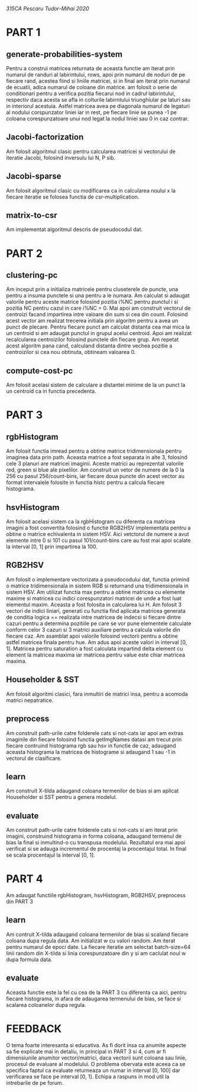 *315CA Pescaru Tudor-Mihai 2020*

# PART 1

## generate-probabilities-system
Pentru a construi matricea returnata de aceasta functie am iterat prin numarul 
de randuri al labirintului, rows, apoi prin numarul de noduri de pe fiecare 
rand, acestea fiind si liniile matricei, si in final am iterat prin numarul de 
ecuatii, adica numarul de coloane din matrice. am folosit o serie de 
conditionari pentru a verifica pozitia fiecarui nod in cadrul labirintului, 
respectiv daca acesta se afla in colturile labirntului triunghiular pe laturi 
sau in interiorul acestuia. Astfel matricea avea pe diagonala numarul de 
legaturi al nodului corspunzator liniei iar in rest, pe fiecare linie se punea 
-1 pe coloana corespunzatoare unui nod legat la nodul liniei sau 0 in caz 
contrar.

## Jacobi-factorization
Am folosit algoritmul clasic pentru calcularea matricei si vectorului de 
iteratie Jacobi, folosind inversulu lui N, P sib.

## Jacobi-sparse
Am folosit algoritmul clasic cu modificarea ca in calcularea noului x la 
fiecare iteratie se folosea functia de csr-multiplication.

## matrix-to-csr
Am implementat algoritmul descris de pseudocodul dat.

# PART 2

## clustering-pc
Am inceput prin a initializa matricele pentru cluseterele de puncte, una 
pentru a insuma punctele si una pentru a le numara. Am calculat si adaugat 
valorile pentru aceste matrice folosind pozitia i%NC pentru punctul i
si pozitia NC pentru cazul in care i%NC = 0. Mai apoi am construit vectorul 
de centroizi facand impartirea intre valoare din sum si cea din count. 
Folosind acest vector am realizat trecerea initiala prin algoritm pentru a 
avea un punct de plecare. Pentru fiecare punct am calculat distanta cea mai 
mica la un centroid si am adaugat punctul in grupul acelui centroid. Apoi am 
realizat recalcularea centroizilor folosind punctele din fiecare grup.
Am repetat acest algoritm pana cand, calculand distanta dintre vechea pozitie 
a centroizilor si cea nou obtinuta, obtineam valoarea 0.

## compute-cost-pc
Am folosit acelasi sistem de calculare a distantei minime de la un punct la un 
centroid ca in functia precedenta.

# PART 3

## rgbHistogram
Am folosit functia imread pentru a obtine matrice tridimensionala pentru 
imaginea data prin path. Aceasta matrice a fost separata in alte 3, folosind 
cele 3 planuri are matricei imaginii. Aceste matrici au reprezentat valorile 
red, green si blue ale pixelilor. Am construit un vetor de numere de la 0 la 
256 cu pasul 256/count-bins, iar fiecare doua puncte din acest vector au format 
intervalele folosite in functia histc pentru a calcula fiecare histograma.

## hsvHistogram
Am folosit acelasi sistem ca la rgbHistogram cu diferenta ca matricea imagini 
a fost convertita folosind o functie RGB2HSV implementata pentru a obtine o
matrice echivalenta in sistem HSV. Aici vetctorul de numere a avut elemente 
intre 0 si 101 cu pasul 101/count-bins care au fost mai apoi scalate la interval 
[0, 1] prin impartirea la 100.

## RGB2HSV
Am folosit o implementare vectorizata a pseudocodului dat, functia primind o 
matrice tridimensionala in sistem RGB si returnand una tridimensionala in 
sistem HSV. Am utilizat functia max pentru a obtine matricea cu elemente maxime 
si matricea cu indici corespunzatori matricei de unde a fost luat elementul 
maxim. Aceasta a fost folosita in calcularea lui H. Am folosit 3 vectori de 
indici liniari, generati cu functia find aplicata matricea generata de conditia 
logica == realizata intre matricea de indecsi si fiecare dintre cazuri pentru a 
determina pozitiile pe care se vor pune elementele calculate conform celor 3 
cazuri si 3 matrici auxiliare pentru a calcula valorile din fiecare caz. Am 
asamblat apoi valorile folosind vectorii pentru a obtine astfel matricea finala 
pentru hue. Am adus apoi aceste valori in interval [0, 1]. Matricea pentru 
saturation a fost calculata impartind delta element cu element la matricea 
maxima iar matricea pentru value este chiar matricea maxima.

## Householder & SST
Am folosit algoritmi clasici, fara inmultiri de matrici insa, pentru a acomoda 
matrici nepatratice.

## preprocess
Am construit path-urile catre folderele cats si not-cats iar apoi am extras 
imaginile din fiecare folosind functia getImgNames datasi am trecut prin 
fiecare contruind histograma rgb sau hsv in functie de caz, adaugand aceasta 
histograma la matricea de histograme si adaugand 1 sau -1 in vectorul de 
clasificare.

## learn
Am construit X-tilda adaugand coloana termenilor de bias si am aplicat 
Householder si SST pentru a genera modelul.

## evaluate
Am construit path-urile catre folderele cats si not-cats si am iterat prin 
imagini, construind histograma in forma coloana, adaugand termenul de bias 
la final si inmultind-o cu transpusa modelului. Rezultatul era mai apoi 
verificat si se adauga incrementul de procentaj la procentajul total. In 
final se scala procentajul la interval [0, 1].

# PART 4

Am adaugat functiile rgbHistogram, hsvHistogram, RGB2HSV, preprocess din PART 3

## learn
Am contruit X-tilda adaugand coloana termenilor de bias si scaland fiecare 
coloana dupa regula data. Am initializat w cu valori random. Am iterat pentru 
numarul de epoci date. La fiecare iteratie am selectat batch-size=64 linii 
random din X-tilda si linia corespunzatoare din y si am caclulat noul w 
dupa formula data.

## evaluate
Aceasta functie este la fel cu cea de la PART 3 cu diferenta ca aici, pentru 
fiecare histograma, in afara de adaugarea termenului de bias, se face si 
scalarea coloanelor dupa regula.

# FEEDBACK
O tema foarte interesanta si educativa. As fi dorit insa ca anumite aspecte 
sa fie explicate mai in detaliu, in principal in PART 3 si 4, cum ar fi 
dimensiunile anumitor vectori/matrici, daca vectorii sunt coloana sau linie, 
procesul de evaluare al modelului. O problema obervata este aceea ca se 
specifica faptul ca evaluate returneaza un numar in interval [0, 100] dar 
verificarea se face pe interval [0, 1]. Echipa a raspuns in mod util la 
intrebarile de pe forum.
